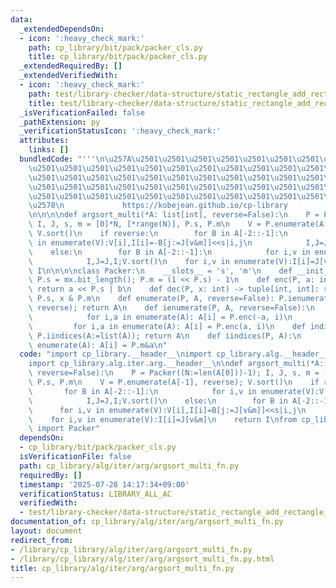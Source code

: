 ```yaml
---
data:
  _extendedDependsOn:
  - icon: ':heavy_check_mark:'
    path: cp_library/bit/pack/packer_cls.py
    title: cp_library/bit/pack/packer_cls.py
  _extendedRequiredBy: []
  _extendedVerifiedWith:
  - icon: ':heavy_check_mark:'
    path: test/library-checker/data-structure/static_rectangle_add_rectangle_sum_bit_monoid.test.py
    title: test/library-checker/data-structure/static_rectangle_add_rectangle_sum_bit_monoid.test.py
  _isVerificationFailed: false
  _pathExtension: py
  _verificationStatusIcon: ':heavy_check_mark:'
  attributes:
    links: []
  bundledCode: "'''\n\u257A\u2501\u2501\u2501\u2501\u2501\u2501\u2501\u2501\u2501\u2501\
    \u2501\u2501\u2501\u2501\u2501\u2501\u2501\u2501\u2501\u2501\u2501\u2501\u2501\
    \u2501\u2501\u2501\u2501\u2501\u2501\u2501\u2501\u2501\u2501\u2501\u2501\u2501\
    \u2501\u2501\u2501\u2501\u2501\u2501\u2501\u2501\u2501\u2501\u2501\u2501\u2501\
    \u2501\u2501\u2501\u2501\u2501\u2501\u2501\u2501\u2501\u2501\u2501\u2501\u2501\
    \u2578\n             https://kobejean.github.io/cp-library               \n'''\n\
    \n\n\n\ndef argsort_multi(*A: list[int], reverse=False):\n    P = Packer((N:=len(A[0]))-1);\
    \ I, J, s, m = [0]*N, [*range(N)], P.s, P.m\n    V = P.enumerate(A[-1], reverse);\
    \ V.sort()\n    if reverse:\n        for B in A[-2::-1]:\n            for i,v\
    \ in enumerate(V):V[i],I[i]=-B[j:=J[v&m]]<<s|i,j\n            I,J=J,I;V.sort()\n\
    \    else:\n        for B in A[-2::-1]:\n            for i,v in enumerate(V):V[i],I[i]=B[j:=J[v&m]]<<s|i,j\n\
    \            I,J=J,I;V.sort()\n    for i,v in enumerate(V):I[i]=J[v&m]\n    return\
    \ I\n\n\n\nclass Packer:\n    __slots__ = 's', 'm'\n    def __init__(P, mx: int):\
    \ P.s = mx.bit_length(); P.m = (1 << P.s) - 1\n    def enc(P, a: int, b: int):\
    \ return a << P.s | b\n    def dec(P, x: int) -> tuple[int, int]: return x >>\
    \ P.s, x & P.m\n    def enumerate(P, A, reverse=False): P.ienumerate(A:=list(A),\
    \ reverse); return A\n    def ienumerate(P, A, reverse=False):\n        if reverse:\n\
    \            for i,a in enumerate(A): A[i] = P.enc(-a, i)\n        else:\n   \
    \         for i,a in enumerate(A): A[i] = P.enc(a, i)\n    def indices(P, A: list[int]):\
    \ P.iindices(A:=list(A)); return A\n    def iindices(P, A):\n        for i,a in\
    \ enumerate(A): A[i] = P.m&a\n"
  code: "import cp_library.__header__\nimport cp_library.alg.__header__\nimport cp_library.alg.iter.__header__\n\
    import cp_library.alg.iter.arg.__header__\n\ndef argsort_multi(*A: list[int],\
    \ reverse=False):\n    P = Packer((N:=len(A[0]))-1); I, J, s, m = [0]*N, [*range(N)],\
    \ P.s, P.m\n    V = P.enumerate(A[-1], reverse); V.sort()\n    if reverse:\n \
    \       for B in A[-2::-1]:\n            for i,v in enumerate(V):V[i],I[i]=-B[j:=J[v&m]]<<s|i,j\n\
    \            I,J=J,I;V.sort()\n    else:\n        for B in A[-2::-1]:\n      \
    \      for i,v in enumerate(V):V[i],I[i]=B[j:=J[v&m]]<<s|i,j\n            I,J=J,I;V.sort()\n\
    \    for i,v in enumerate(V):I[i]=J[v&m]\n    return I\nfrom cp_library.bit.pack.packer_cls\
    \ import Packer"
  dependsOn:
  - cp_library/bit/pack/packer_cls.py
  isVerificationFile: false
  path: cp_library/alg/iter/arg/argsort_multi_fn.py
  requiredBy: []
  timestamp: '2025-07-28 14:17:34+09:00'
  verificationStatus: LIBRARY_ALL_AC
  verifiedWith:
  - test/library-checker/data-structure/static_rectangle_add_rectangle_sum_bit_monoid.test.py
documentation_of: cp_library/alg/iter/arg/argsort_multi_fn.py
layout: document
redirect_from:
- /library/cp_library/alg/iter/arg/argsort_multi_fn.py
- /library/cp_library/alg/iter/arg/argsort_multi_fn.py.html
title: cp_library/alg/iter/arg/argsort_multi_fn.py
---
```

